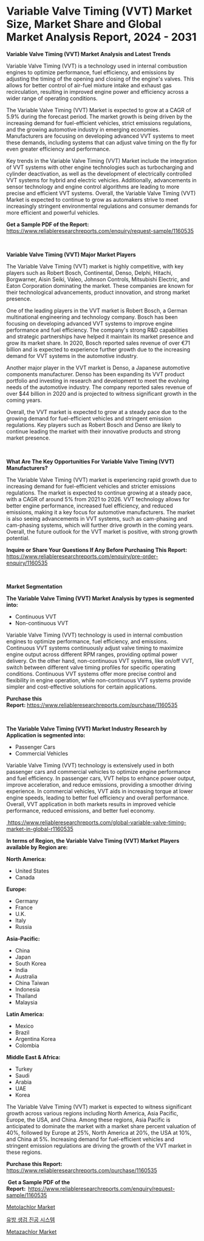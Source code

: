 <p><h1>Variable Valve Timing (VVT) Market Size, Market Share and Global Market Analysis Report, 2024 - 2031</h1></p><p><strong>Variable Valve Timing (VVT) Market Analysis and Latest Trends</strong></p>
<p><p>Variable Valve Timing (VVT) is a technology used in internal combustion engines to optimize performance, fuel efficiency, and emissions by adjusting the timing of the opening and closing of the engine's valves. This allows for better control of air-fuel mixture intake and exhaust gas recirculation, resulting in improved engine power and efficiency across a wider range of operating conditions.</p><p>The Variable Valve Timing (VVT) Market is expected to grow at a CAGR of 5.9% during the forecast period. The market growth is being driven by the increasing demand for fuel-efficient vehicles, strict emissions regulations, and the growing automotive industry in emerging economies. Manufacturers are focusing on developing advanced VVT systems to meet these demands, including systems that can adjust valve timing on the fly for even greater efficiency and performance.</p><p>Key trends in the Variable Valve Timing (VVT) Market include the integration of VVT systems with other engine technologies such as turbocharging and cylinder deactivation, as well as the development of electrically controlled VVT systems for hybrid and electric vehicles. Additionally, advancements in sensor technology and engine control algorithms are leading to more precise and efficient VVT systems. Overall, the Variable Valve Timing (VVT) Market is expected to continue to grow as automakers strive to meet increasingly stringent environmental regulations and consumer demands for more efficient and powerful vehicles.</p></p>
<p><strong>Get a Sample PDF of the Report:&nbsp;</strong> <a href="https://www.reliableresearchreports.com/enquiry/request-sample/1160535">https://www.reliableresearchreports.com/enquiry/request-sample/1160535</a></p>
<p>&nbsp;</p>
<p><strong>Variable Valve Timing (VVT) Major Market Players</strong></p>
<p><p>The Variable Valve Timing (VVT) market is highly competitive, with key players such as Robert Bosch, Continental, Denso, Delphi, Hitachi, Borgwarner, Aisin Seiki, Valeo, Johnson Controls, Mitsubishi Electric, and Eaton Corporation dominating the market. These companies are known for their technological advancements, product innovation, and strong market presence.</p><p>One of the leading players in the VVT market is Robert Bosch, a German multinational engineering and technology company. Bosch has been focusing on developing advanced VVT systems to improve engine performance and fuel efficiency. The company's strong R&D capabilities and strategic partnerships have helped it maintain its market presence and grow its market share. In 2020, Bosch reported sales revenue of over €71 billion and is expected to experience further growth due to the increasing demand for VVT systems in the automotive industry.</p><p>Another major player in the VVT market is Denso, a Japanese automotive components manufacturer. Denso has been expanding its VVT product portfolio and investing in research and development to meet the evolving needs of the automotive industry. The company reported sales revenue of over $44 billion in 2020 and is projected to witness significant growth in the coming years.</p><p>Overall, the VVT market is expected to grow at a steady pace due to the growing demand for fuel-efficient vehicles and stringent emission regulations. Key players such as Robert Bosch and Denso are likely to continue leading the market with their innovative products and strong market presence.</p></p>
<p>&nbsp;</p>
<p><strong>What Are The Key Opportunities For Variable Valve Timing (VVT) Manufacturers?</strong></p>
<p><p>The Variable Valve Timing (VVT) market is experiencing rapid growth due to increasing demand for fuel-efficient vehicles and stricter emissions regulations. The market is expected to continue growing at a steady pace, with a CAGR of around 5% from 2021 to 2026. VVT technology allows for better engine performance, increased fuel efficiency, and reduced emissions, making it a key focus for automotive manufacturers. The market is also seeing advancements in VVT systems, such as cam-phasing and cam-phasing systems, which will further drive growth in the coming years. Overall, the future outlook for the VVT market is positive, with strong growth potential.</p></p>
<p><strong>Inquire or Share Your Questions If Any Before Purchasing This Report:</strong> <a href="https://www.reliableresearchreports.com/enquiry/pre-order-enquiry/1160535">https://www.reliableresearchreports.com/enquiry/pre-order-enquiry/1160535</a></p>
<p>&nbsp;</p>
<p><strong>Market Segmentation</strong></p>
<p><strong>The Variable Valve Timing (VVT) Market Analysis by types is segmented into:</strong></p>
<p><ul><li>Continuous VVT</li><li>Non-continuous VVT</li></ul></p>
<p><p>Variable Valve Timing (VVT) technology is used in internal combustion engines to optimize performance, fuel efficiency, and emissions. Continuous VVT systems continuously adjust valve timing to maximize engine output across different RPM ranges, providing optimal power delivery. On the other hand, non-continuous VVT systems, like on/off VVT, switch between different valve timing profiles for specific operating conditions. Continuous VVT systems offer more precise control and flexibility in engine operation, while non-continuous VVT systems provide simpler and cost-effective solutions for certain applications.</p></p>
<p><strong>Purchase this Report:&nbsp;</strong><a href="https://www.reliableresearchreports.com/purchase/1160535">https://www.reliableresearchreports.com/purchase/1160535</a></p>
<p>&nbsp;</p>
<p><strong>The Variable Valve Timing (VVT) Market Industry Research by Application is segmented into:</strong></p>
<p><ul><li>Passenger Cars</li><li>Commercial Vehicles</li></ul></p>
<p><p>Variable Valve Timing (VVT) technology is extensively used in both passenger cars and commercial vehicles to optimize engine performance and fuel efficiency. In passenger cars, VVT helps to enhance power output, improve acceleration, and reduce emissions, providing a smoother driving experience. In commercial vehicles, VVT aids in increasing torque at lower engine speeds, leading to better fuel efficiency and overall performance. Overall, VVT application in both markets results in improved vehicle performance, reduced emissions, and better fuel economy.</p></p>
<p><a href="https://www.reliableresearchreports.com/global-variable-valve-timing-market-in-global-r1160535">&nbsp;https://www.reliableresearchreports.com/global-variable-valve-timing-market-in-global-r1160535</a></p>
<p><strong>In terms of Region, the Variable Valve Timing (VVT) Market Players available by Region are:</strong></p>
<p>
    <p> <strong> North America: </strong>
        <ul>
            <li>United States</li>
            <li>Canada</li>
        </ul>
        </p> 
    <p> <strong> Europe: </strong>
        <ul>
            <li>Germany</li>
            <li>France</li>
            <li>U.K.</li>
            <li>Italy</li>
            <li>Russia</li>
        </ul>
        </p> 
    <p> <strong> Asia-Pacific: </strong>
        <ul>
            <li>China</li>
            <li>Japan</li>
            <li>South Korea</li>
            <li>India</li>
            <li>Australia</li>
            <li>China Taiwan</li>
            <li>Indonesia</li>
            <li>Thailand</li>
            <li>Malaysia</li>
        </ul>
        </p> 
    <p> <strong> Latin America: </strong>
        <ul>
            <li>Mexico</li>
            <li>Brazil</li>
            <li>Argentina Korea</li>
            <li>Colombia</li>
        </ul>
        </p> 
    <p> <strong> Middle East & Africa: </strong>
        <ul>
            <li>Turkey</li>
            <li>Saudi</li>
            <li>Arabia</li>
            <li>UAE</li>
            <li>Korea</li>
        </ul>
    </p>
    </p>
<p><p>The Variable Valve Timing (VVT) market is expected to witness significant growth across various regions including North America, Asia Pacific, Europe, the USA, and China. Among these regions, Asia Pacific is anticipated to dominate the market with a market share percent valuation of 40%, followed by Europe at 25%, North America at 20%, the USA at 10%, and China at 5%. Increasing demand for fuel-efficient vehicles and stringent emission regulations are driving the growth of the VVT market in these regions.</p></p>
<p><strong>Purchase this Report: </strong><a href="https://www.reliableresearchreports.com/purchase/1160535">https://www.reliableresearchreports.com/purchase/1160535</a></p>
<p>&nbsp;<strong>Get a Sample PDF of the Report:&nbsp;&nbsp;</strong><a href="https://www.reliableresearchreports.com/enquiry/request-sample/1160535">https://www.reliableresearchreports.com/enquiry/request-sample/1160535</a></p>
<p><strong></strong></p>
<p><p><a href="https://github.com/setiawananhar13/Market-Research-Report-List-1/blob/main/metolachlor-market.md">Metolachlor Market</a></p><p><a href="https://github.com/PhilToryphy7876567/Market-Research-Report-List-2/blob/main/3298231114391.md">유방 생검 진공 시스템</a></p><p><a href="https://github.com/sahltyb2/Market-Research-Report-List-1/blob/main/metazachlor-market.md">Metazachlor Market</a></p></p>